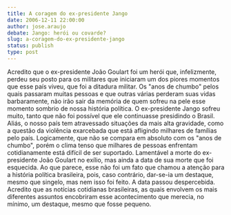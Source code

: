 ```yaml
---
title: A coragem do ex-presidente Jango
date: 2006-12-11 22:00:00
author: jose.araujo
debate: Jango: herói ou covarde?
slug: a-coragem-do-ex-presidente-jango
status: publish 
type: post
---
```


Acredito que o ex-presidente João Goulart foi um herói que, infelizmente, perdeu seu posto para os militares que iniciaram um dos piores momentos que esse país viveu, que foi a ditadura militar. Os "anos de chumbo" pelos quais passaram muitas pessoas e que outras várias perderam suas vidas barbaramente, não irão sair da memória de quem sofreu na pele esse momento sombrio de nossa história política. O ex-presidente Jango sofreu muito, tanto que não foi possível que ele continuasse presidindo o Brasil. Aliás, o nosso país tem atravessado situações da mais alta gravidade, como a questão da violência exarcebada que está afligindo milhares de famílias pelo país. Logicamente, que não se compara em absoluto com os "anos de chumbo", porém o clima tenso que milhares de pessoas enfrentam cotidianamente está difícil de ser suportado. Lamentável a morte do ex-presidente João Goulart no exílio, mas ainda a data de sua morte que foi esquecida. Ao que parece, esse não foi um fato que chamou a atenção para a história política brasileira, pois, caso contrário, dar-se-ia um destaque, mesmo que singelo, mas nem isso foi feito. A data passou despercebida. Acredito que as notícias cotidianas brasileiras, as quais envolvem os mais diferentes assuntos encobriram esse acontecimento que merecia, no mínimo, um destaque, mesmo que fosse pequeno.
